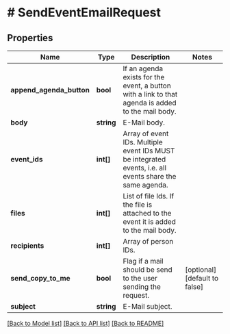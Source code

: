 # # SendEventEmailRequest

## Properties

Name | Type | Description | Notes
------------ | ------------- | ------------- | -------------
**append_agenda_button** | **bool** | If an agenda exists for the event, a button with a link to that agenda is added to the mail body. |
**body** | **string** | E-Mail body. |
**event_ids** | **int[]** | Array of event IDs. Multiple event IDs MUST be integrated events, i.e. all events share the same agenda. |
**files** | **int[]** | List of file Ids. If the file is attached to the event it is added to the mail body. |
**recipients** | **int[]** | Array of person IDs. |
**send_copy_to_me** | **bool** | Flag if a mail should be send to the user sending the request. | [optional] [default to false]
**subject** | **string** | E-Mail subject. |

[[Back to Model list]](../../README.md#models) [[Back to API list]](../../README.md#endpoints) [[Back to README]](../../README.md)
